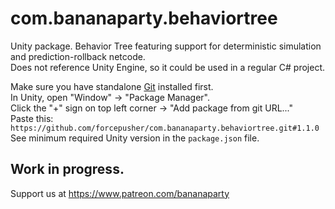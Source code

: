 # com.bananaparty.behaviortree  
  
Unity package. Behavior Tree featuring support for deterministic simulation and prediction-rollback netcode.  
Does not reference Unity Engine, so it could be used in a regular C# project.  
  
Make sure you have standalone [Git](https://git-scm.com/downloads) installed first.  
In Unity, open "Window" -> "Package Manager".  
Click the "+" sign on top left corner -> "Add package from git URL..."  
Paste this: `https://github.com/forcepusher/com.bananaparty.behaviortree.git#1.1.0`  
See minimum required Unity version in the `package.json` file.  
  
## Work in progress.  
Support us at https://www.patreon.com/bananaparty
